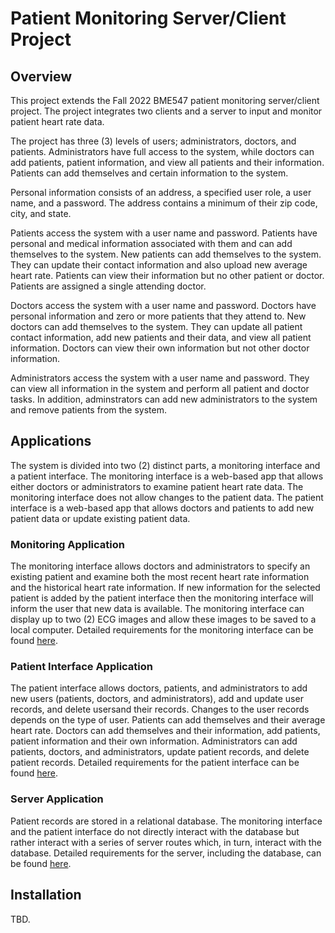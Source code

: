 # Patient Monitoring Server/Client Project

## Overview
This project extends the Fall 2022 BME547 patient monitoring server/client project. The project integrates two clients and a server to input and monitor patient heart rate data.

The project has three (3) levels of users; administrators, doctors, and patients. Administrators have full access to the system, while doctors can add patients, patient information, and view all patients and their information. Patients can add themselves and certain information to the system.

Personal information consists of an address, a specified user role, a user name, and a password. The address contains a minimum of their zip code, city, and state.

Patients access the system with a user name and password. Patients have personal and medical information associated with them and can add themselves to the system. New patients can add themselves to the system. They can update their contact information and also upload new average heart rate. Patients can view their information but no other patient or doctor. Patients are assigned a single attending doctor.

Doctors access the system with a user name and password. Doctors have personal information and zero or more patients that they attend to. New doctors can add themselves to the system. They can update all patient contact information, add new patients and their data, and view all patient information. Doctors can view their own information but not other doctor information.

Administrators access the system with a user name and password. They can view all information in the system and perform all patient and doctor tasks. In addition, adminstrators can add new administrators to the system and remove patients from the system.

## Applications
The system is divided into two (2) distinct parts, a monitoring interface and a patient interface. The monitoring interface is a web-based app that allows either doctors or administrators to examine patient heart rate data. The monitoring interface does not allow changes to the patient data. The patient interface is a web-based app that allows doctors and patients to add new patient data or update existing patient data.

### Monitoring Application
The monitoring interface allows doctors and administrators to specify an existing patient and examine both the most recent heart rate information and the historical heart rate information. If new information for the selected patient is added by the patient interface then the monitoring interface will inform the user that new data is available. The monitoring interface can display up to two (2) ECG images and allow these images to be saved to a local computer. Detailed requirements for the monitoring interface can be found [here](monitor_client/docs/README.md).

### Patient Interface Application
The patient interface allows doctors, patients, and administrators to add new users (patients, doctors, and administrators), add and update user records, and delete usersand their records. Changes to the user records depends on the type of user. Patients can add themselves and their average heart rate. Doctors can add themselves and their information, add patients, patient information and their own information. Administrators can add patients, doctors, and administrators, update patient records, and delete patient records. Detailed requirements for the patient interface can be found [here](doc_client/docs/README.md).

### Server Application
Patient records are stored in a relational database. The monitoring interface and the patient interface do not directly interact with the database but rather interact with a series of server routes which, in turn, interact with the database. Detailed requirements for the server, including the database, can be found [here](server/docs/README.md).

## Installation
TBD.
